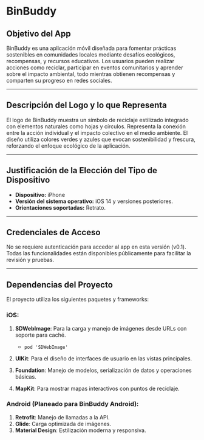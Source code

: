 # BinBuddy

## Objetivo del App
BinBuddy es una aplicación móvil diseñada para fomentar prácticas sostenibles en comunidades locales mediante desafíos ecológicos, recompensas, y recursos educativos.
Los usuarios pueden realizar acciones como reciclar, participar en eventos comunitarios y aprender sobre el impacto ambiental, 
todo mientras obtienen recompensas y comparten su progreso en redes sociales.

---

## Descripción del Logo y lo que Representa
El logo de BinBuddy muestra un símbolo de reciclaje estilizado integrado con elementos naturales como hojas y círculos. 
Representa la conexión entre la acción individual y el impacto colectivo en el medio ambiente. El diseño utiliza colores verdes y azules que evocan sostenibilidad y frescura, 
reforzando el enfoque ecológico de la aplicación.

---

## Justificación de la Elección del Tipo de Dispositivo
- **Dispositivo:** iPhone
- **Versión del sistema operativo:** iOS 14 y versiones posteriores.
- **Orientaciones soportadas:** Retrato.

---

## Credenciales de Acceso
No se requiere autenticación para acceder al app en esta versión (v0.1). Todas las funcionalidades están disponibles públicamente para facilitar la revisión y pruebas.

---

## Dependencias del Proyecto
El proyecto utiliza los siguientes paquetes y frameworks:

### iOS:
1. **SDWebImage**: Para la carga y manejo de imágenes desde URLs con soporte para caché.
   - `pod 'SDWebImage'`

2. **UIKit**: Para el diseño de interfaces de usuario en las vistas principales.

3. **Foundation**: Manejo de modelos, serialización de datos y operaciones básicas.

4. **MapKit**: Para mostrar mapas interactivos con puntos de reciclaje.

### Android (Planeado para BinBuddy Android):
1. **Retrofit**: Manejo de llamadas a la API.
2. **Glide**: Carga optimizada de imágenes.
3. **Material Design**: Estilización moderna y responsiva.
